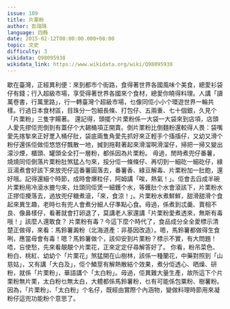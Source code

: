 ```yaml
---
issue: 109
title: 片栗粉
author: 彭瑞珠
language: 四縣
date: 2015-02-12T00:00:00.000+08:00
topic: 文史
difficulty: 3
wikidata: Q98095938
wikidata_link: https://www.wikidata.org/wiki/Q98095938
---
```

歇在臺灣，正經異利便：來到都市个街路，食得著世界各國風味个美食，總愛衫袋仔有錢；行入超級市場，享受得著世界各國來个食材，總愛你曉得料理。人講「讀萬卷書，行萬里路」，行一轉臺灣个超級市場，乜像同佢小小个環遊世界一輪共樣。行過日本食材區，目珠分一包細長條、打包仔、五兩重、七十個銀，久見个「片栗粉」三隻字餳著。
還記得，頭擺个片栗粉係一大袋一大袋來到店項，店頭人愛先摎佢兜倒到有蓋仔个大錫桶項正開賣。倒片栗粉比倒麵粉還較得人畏：袋嘴愛先揢揫來正好覂入桶仔肚，袋底兩隻角愛先抓好來正輕手个搐搐仔，又幼又滑个粉仔還係佢做佢悠悠仔飄散一地，搣到拖鞋著起來滑溜啊滑溜仔，掃把一掃又變出濛沙煙，櫃頭、罐頭全全打一層粉，都係因為片栗粉。
毋過，閒時煮兜仔番薯，燒燒同佢倒落片栗粉肚煞猛亼勻來，挼分佢一條條仔、再切到一細矻一細矻仔，綠豆湯煮會好該下來放兜仔這番薯圓落去，番薯香、綠豆解毒、片栗粉加一肚飽，還好哦。記得還細个時節，成時會爆粒仔，阿姆講「唉，熱氣！」。佢會去舀成半碗片栗粉用冷滾水摝勻來，灶頭同佢煲一細鑊个水，等鑊肚个水會滾該下，片栗粉水正摎佢攪落去，過放兜仔糖煮滾，「來，食涼！」。片栗粉水煮鮮鮮，甜滑甜滑个食起來異生趣，老時乜有兜人會煮分細人仔準點心食。毋過，係煮到忒羹、賣相不良、像鼻樣仔，看著就會打卵退了，莫講老人家還講「片栗粉愛煮透來，無斯有毒哦！」該麼人還敢食？
片栗粉有毒？今這下麼个時代了，食品成分全全愛標示清楚正做得，來看：馬鈴薯澱粉（北海道產：非基因改造）。嗯，馬鈴薯都做得生食咧，應當毋會有毒！嗯？馬鈴薯做个，該仰安到片栗粉？標示不實，有大問題！唔，吂使愁，先來看靚靚个片栗花，正來定定仔尋解答好了。
你看，粉吊菜色、粉白、桃紅、幼幼个「片栗花」煞猛開在山樹林，該係一種蘭花，中藥對照到「山慈姑」，又有講「大白及」，佢个鱗莖有解熱散結个效果，煮分佢透心、晒燥、研粉，就係「片栗粉」，華語講个「太白粉」。毋過，佢異難大量生產，故所這下个片栗粉無片栗，太白粉乜無太白，大體都係馬鈴薯粉，乜有可能係包粟粉、樹薯粉。因為，「片栗粉」、「太白粉」个名仔，既經由實際个內涵物，變做料理時節用來凝粉仔這兜功能粉个意思了。